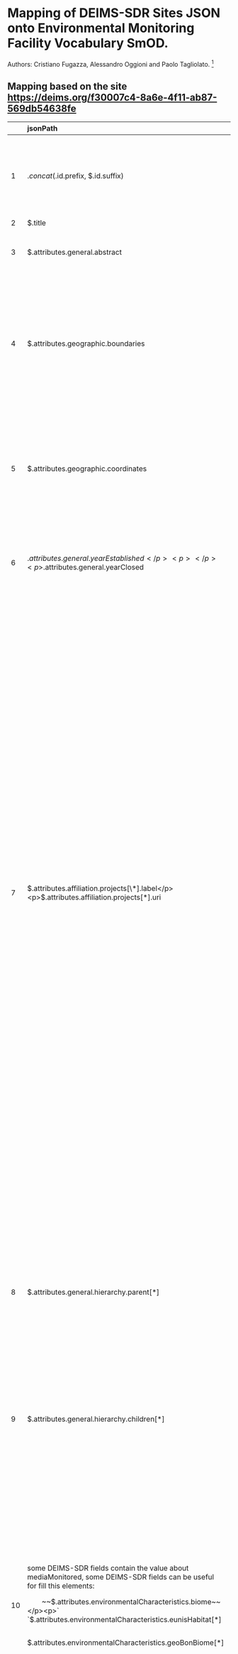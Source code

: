 # Mapping of DEIMS-SDR Sites JSON onto Environmental Monitoring Facility Vocabulary SmOD.

Authors: Cristiano Fugazza, Alessandro Oggioni and Paolo Tagliolato. [^1]
[^1]: {fugazza.c, oggioni.a, tagliolato.p}@irea.cnr.it

## Mapping based on the site <https://deims.org/f30007c4-8a6e-4f11-ab87-569db54638fe>

||**jsonPath**|**JSON data item example**|**Translation into SmOD** |**Notes**|
| :- | :- | :- | :- | :- |
|1|$.concat($.id.prefix, $.id.suffix)|<p>"id": {</p><p>`    	`"prefix": "https://deims.org/",</p><p>`    	`"suffix": "f30007c4-8a6e-4f11-ab87-569db54638fe"</p><p>`	`}</p>|<<https://deims.org/f30007c4-8a6e-4f11-ab87-569db54638fe>> a ef:EnvironmentalMonitoringFacility|The namespace value will be owned by the data provider of the spatial object and **will be registered in the INSPIRE External Object Identifier Namespaces Register**.|
|2|$.title|"title": "Lago Maggiore - Italy"|ef:name "Lago Maggiore - Italy"|-|
|3|$.attributes.general.abstract|"general": {"abstract": "Lake Maggiore was studied since the beginning of last century although not systematically. Regular research started by the foundation in 1938 of the Italian Institute of Hydrobiology ... "}|dct:description "Lake Maggiore was studied since the beginning of last century although not systematically. Regular research started by the foundation in 1938 of the Italian Institute of Hydrobiology ... "|-|
|4|$.attributes.geographic.boundaries|<p>"attributes": {geographic": {</p><p>`	`"boundaries": "MULTIPOLYGON (((8.6159757984541 45.726276324811, 8.6144175920894 45.725807536395, 8.6139308395752 45.725576372661, 8.6129526013489 45.725568562495, …)))"</p><p>}</p><p>}</p>|<p>*geosparql:hasGeometry [*</p><p>`    `*rdf:type sf:multipolygon ;* </p><p>`    `*geosparql:asWKT "<urn:ogc:def:crs:EPSG::4283>* MULTIPOLYGON (((8.6159757984541 45.726276324811, 8.6144175920894 45.725807536395, 8.6139308395752 45.725576372661, 8.6129526013489 45.725568562495, …)))*}"^^geosparql:wktLiteral ;*</p><p>`  `*] ;*</p><p></p>|<p>ef:geometry property is currently missing in SmOD</p><p></p><p>*# check the geometry most of the sites have polygon and some of theme have multipolygon, can be check this and change sf attribute?*</p>|
|5|$.attributes.geographic.coordinates|"attributes": {geographic": {coordinates": "POINT (8.63403 45.9547)}}|<p>*geo:lat                "*8.63403*" ;*</p><p>*geo:lon                "*45.9547*" ;*</p><p></p><p>and</p><p></p><p>*geosparql:hasGeometry  [ a                sf:Point ;*</p><p>`                                 `*geosparql:asWKT  "<urn:ogc:def:crs:EPSG::4283> POINT (8.63403 45.9547)"^^geosparql:wktLiteral*</p><p></p><p></p>|ef:representativePoint property is currently missing in SmOD|
|6|<p>$.attributes.general.yearEstablished </p><p></p><p>$.attributes.general.yearClosed</p>|<p>"attributes": {"general":{"yearEstablished": 2008,</p><p>"yearClosed": null }</p><p>}</p>|<p>*dct:temporal [ a dct:PeriodOfTime ;*</p><p>`    `*dcat:startDate "2008"^^xsd:date ;*</p><p>`    `*dcat:endDate ""^^xsd:date ;*</p><p>`  `*] ;*</p><p></p><p></p><p></p><p></p><p></p>|ef:operationalActivityPeriod property is currently missing in SmOD|
|7|<p>$.attributes.affiliation.projects[\*].label</p><p>$.attributes.affiliation.projects[\*].uri</p>|<p>[</p><p>`   `{</p><p>`      `"label" : "LIFEPLAN",</p><p>`      `"uri" : "https://cordis.europa.eu/project/id/856506"</p><p>`   `},</p><p>`   `{</p><p>`      `"label" : "NETLAKE Cost Action ES1201",</p><p>`      `"uri" : null</p><p>`   `},</p><p>`   `{</p><p>`      `"label" : "eLTER (H2020)",</p><p>`      `"uri" : "https://cordis.europa.eu/project/id/654359"</p><p>`   `},</p><p>`   `{</p><p>`      `"label" : "eLTER PLUS (H2020) - RA",</p><p>`      `"uri" : "https://cordis.europa.eu/project/id/871128"</p><p>`   `},</p><p>`   `{</p><p>`      `"label" : "eLTER PLUS (H2020) - TA",</p><p>`      `"uri" : "https://cordis.europa.eu/project/id/871128"</p><p>`   `},</p><p>`   `{</p><p>`      `"label" : "eLTER PLUS (H2020) - VA",</p><p>`      `"uri" : "https://cordis.europa.eu/project/id/871128"</p><p>`   `},</p><p>`   `{</p><p>`      `"label" : "eLTER catalogue",</p><p>`      `"uri" : null</p><p>`   `}</p><p>]</p>|<p>` `*oav:websiteurl https://cordis.europa.eu/project/id/856506 ;*</p><p>`    `*oav:title LIFEPLAN;*</p><p></p><p></p>||
|8|$.attributes.general.hierarchy.parent[\*]|<p>[</p><p>`   `{</p><p>`      `"type" : "site",</p><p>`      `"title" : "IT08-Southern Alpine Lakes - Italy",</p><p>`      `"id" : {</p><p>`         `"prefix" : "https://deims.org/",</p><p>`         `"suffix" : "8ffe6c61-5473-4e56-9a6e-827baad941e5"</p><p>`      `},</p><p>`      `"changed" : "2021-11-23T11:14:44+0100"</p><p>`   `}</p><p>]</p><p></p>|*ef:narrower <https://deims.org/ "8ffe6c61-5473-4e56-9a6e-827baad941e5> ;*||
|9|$.attributes.general.hierarchy.children[\*]|<p>[</p><p></p><p>]</p><p></p>|*ef:narrower <> ;*||
|10|<p>some DEIMS-SDR fields contain the value about mediaMonitored, some DEIMS-SDR fields can be useful for fill this elements:</p><p>`    `~~$.attributes.environmentalCharacteristics.biome~~</p><p>`    	`$.attributes.environmentalCharacteristics.eunisHabitat[\*]</p><p>`    	`$.attributes.environmentalCharacteristics.geoBonBiome[\*]</p>|<p>eunisHabitat</p><p>[</p><p>`   `{</p><p>`      `"label" : "Inland surface waters (C)",</p><p>`      `"uri" : null</p><p>`   `},</p><p>`   `{</p><p>`      `"label" : "Permanent oligotrophic lakes, ponds and pools (C1.1)",</p><p>`      `"uri" : null</p><p>`   `},</p><p>`   `{</p><p>`      `"label" : "Surface standing waters (C1)",</p><p>`      `"uri" : null</p><p>`   `}</p><p>]</p><p>geoBonBiome</p><p>[</p><p>`   `"Fresh water lakes"</p><p>]</p>|ef:mediaMonitored “Fresh water lakes”, “Inland surface waters (C)", “Permanent oligotrophic lakes, ponds and pools (C1.1)”, “Surface standing waters (C1)”|<p>mediaMonitored is from a codeList (http://inspire.ec.europa.eu/codeList/MediaValue) with some values: air, biota, landscape, sediment, soil/ground, waste, water</p><p></p><p>For SmOD EF Ontology the media monitored is defined as: “This property specifies monitored environmental media.” without use of codeList.</p>|
|11|<p>ITERATOR ite:CSSPath(?personpageurl, "div.panel-body div[class\*=name-field-person-name] div.field--item", "") AS ?siteManagerfullname</p><p></p><p>ITERATOR ite:CSSPath(?personpageurl, "div.panel-body div[class\*=name-field-email] div.field--item", "") AS ?siteManageremail</p><p></p><p>ITERATOR ite:CSSPath(?personpageurl, "div.panel-body div[class\*=name-field-orcid] div.field--item", "") AS ?siteManagerorcid</p><p></p>||<p>*dcat:contactPoint [ a               vcard:Individual ;*</p><p>`                                 `*rdfs:seeAlso    <https://deims.org/node/1575> ;*</p><p>*vcard:fn "Thomas Zechmeister" ;*</p><p>`                                 `*vcard:hasEmail  "thomas.zechmeister@bgld.gv.at"*</p><p>*] ;*</p><p></p>||
|12|$.attributes.affiliation.networks[?(@.network.id.prefix=='https://deims.org/network/')]|<p>[</p><p>`   `{</p><p>`      `"network" : {</p><p>`         `"name" : "ILTER",</p><p>`         `"id" : {</p><p>`            `"prefix" : "https://deims.org/network/",</p><p>`            `"suffix" : "1aa7ccb2-a14b-43d6-90ac-5e0a6bc1d65b"</p><p>`         `}</p><p>`      `},</p><p>`      `"siteCode" : null,</p><p>`      `"verified" : true</p><p>`   `},</p><p>`   `{</p><p>`      `"network" : {</p><p>`         `"name" : "LTER Europe",</p><p>`         `"id" : {</p><p>`            `"prefix" : "https://deims.org/network/",</p><p>`            `"suffix" : "4742ffca-65ac-4aae-815f-83738500a1fc"</p><p>`         `}</p><p>`      `},</p><p>`      `"siteCode" : null,</p><p>`      `"verified" : true</p><p>`   `},</p><p>`   `{</p><p>`      `"network" : {</p><p>`         `"name" : "LTER Italia (Italy)",</p><p>`         `"id" : {</p><p>`            `"prefix" : "https://deims.org/network/",</p><p>`            `"suffix" : "7fef6b73-e5cb-4cd2-b438-ed32eb1504b3"</p><p>`         `}</p><p>`      `},</p><p>`      `"siteCode" : "LTER\_EU\_IT\_045",</p><p>`      `"verified" : true</p><p>`   `}</p><p>]</p>|ef:belongsTo           <https://deims.org/network/d45c2690-dbef-4dbc-a742-26ea846edf28> ;|link to network(s)|
|13|||ef:involvedIn <>|link to activity(ies)|
|14|$.attributes.relatedResources[?(@.id.prefix=='https://deims.org/sensors/')]|<p>[</p><p></p><p>]</p>|<p><> a ef:EnvironmentalMonitoringFacility ;</p><p>ef:specialisedEMFType 'sensor' ;</p><p>ef:broader ?identifier .</p>|link to sensor(s)|
|15|concat($.attributes.relatedResources[?(@.id.prefix=="https://deims.org/dataset/")].id.prefix, $.attributes.relatedResources[?(@.id.prefix=="https://deims.org/dataset/")].id.suffix)|<p>[</p><p>`   `{</p><p>`      `"id" : {</p><p>`         `"prefix" : "https://deims.org/dataset/",</p><p>`         `"suffix" : "d9e94776-e7a8-11e2-a655-005056ab003f"</p><p>`      `},</p><p>`      `"title" : "Biovolume of Phytoplankton in Lake Maggiore site code  IT\_SI001137\_within the period 1981 - 2010",</p><p>`      `"changed" : "2021-08-25T16:38:25+0200"</p><p>`   `},</p><p>`   `{...}</p><p>]</p>|<p>*ef:hasObservation a rdf:Property;*</p><p>`  			 `*rdfs:domain ef:EnvironmentalMonitoringFacility;*</p><p>`                    	`*rdfs:range ef:EnvironmentalMonitoringFacility .*</p><p></p><p>ef:hasObservation <https://deims.org/dataset/d9e94776-e7a8-11e2-a655-005056ab003f></p>|<p>ef:hasObservation property is currently missing in SmOD</p><p></p><p>link to dataset(s)</p>|


## Mapping based on the Activity <https://deims.org/activity/08dbd115-758e-4edc-ad26-2c820a32fb53>

||**jsonPath**|**JSON data item example**|**Translation into SmOD** |**Notes**|
| :- | :- | :- | :- | :- |
|1|$.attributes.relatedResources[?(@.id.prefix=='https://deims.org/activity/')]|<p>[</p><p>`   `{</p><p>`      `"id" : {</p><p>`         `"prefix" : "https://deims.org/activity/",</p><p>`         `"suffix" : "08dbd115-758e-4edc-ad26-2c820a32fb53"</p><p>`      `},</p><p>`      `"title" : "Long-term ornithological monitoring Nationalpark Neusiedler See - Seewinkel",</p><p>`      `"changed" : "2020-11-23T13:24:25+0100"</p><p>`   `}</p><p>]</p><p></p>|<https://deims.org/activity/08dbd115-758e-4edc-ad26-2c820a32fb53>  a ef:EnvironmentalMonitoringActivity ;||
|2|$.title|"Long-term ornithological monitoring Nationalpark … "|ef:name                "Long-term ornithological monitoring Nationalpark …”||
|3|$.attributes.general.abstract|"Yearly counts of typical … "|dct:description        "Yearly counts of typical …”||
|4|$.attributes.geographic.boundaries|<p>"MULTIPOLYGON (((16.798697 47.736091, 16.808224 47.724198, 16.806507 47.722812, 16.808867 47.719637, 16.80994 47.715652, 16.812344 47.713862, 16.815262 47.712534, 16.817966 47.711812, 16.810584 47.705199, …)), ((...)), ((...)), ((...)), ((...)))"</p><p></p>|<p>geosparql:hasGeometry  [ a                sf:multipolygon ;</p><p>`                                 `geosparql:asWKT  "<urn:ogc:def:crs:EPSG::4283> MULTIPOLYGON (((16.798697 47.736091, 16.808224 47.724198, 16.806507 47.722812, 16.808867 47.719637, 16.80994 47.715652, 16.812344 47.713862, 16.815262 47.712534, 16.817966 47.711812, 16.810584 47.705199, …)), ((...)), ((...)), ((...)), ((...)))"^^geosparql:wktLiteral</p><p>`                               `] ;</p><p></p><p></p>||
|5|<p>$.created</p><p></p><p>$.changed</p>|<p>"2020-09-18T14:11:19+0200"</p><p>"2020-11-23T13:24:25+0100"</p><p></p>|<p>dct:issued "2020-09-18T14:11:19+0200"^^xsd:dateTime ;</p><p>`    `dct:modified "2020-11-23T13:24:25+0100"^^xsd:dateTime .</p><p></p>||
|6|$.attributes.general.keywords[\*].label|<p>[</p><p>`   `{</p><p>`      `"label" : "Biology and Population Ecology",</p><p>`      `"uri" : null</p><p>`   `},</p><p>`   `{...}</p><p>]</p>|dcat:keyword           "Biology and Population Ecology" , “...” ;||

